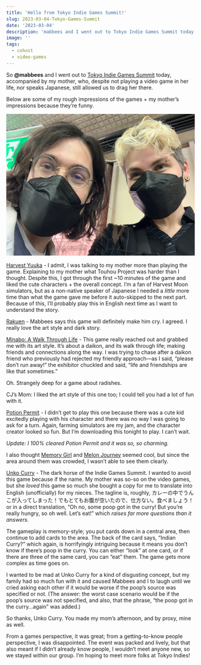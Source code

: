 ```yaml
---
title: 'Hello from Tokyo Indie Games Summit!'
slug: 2023-03-04-Tokyo-Games-Summit
date: '2023-03-04'
description: 'mabbees and I went out to Tokyo Indie Games Summit today.'
image: ''
tags:
  - cohost
  - video-games
---
```


So **@mabbees** and I went out to [Tokyo Indie Games Summit](https://indiegamessummit.tokyo/) today, accompanied by my mother, who, despite not playing a video game in her life, nor speaks Japanese, still allowed us to drag her there.

Below are some of my rough impressions of the games + my mother’s impressions because they’re funny.

![A photo of two people, one with dark hair and one with blonde hair.](cjandmabbees.jpeg)

[Harvest Yuuka](https://www.nintendo.com/store/products/harvest-yuuka-switch/) - I admit, I was talking to my mother more than playing the game. Explaining to my mother what Touhou Project was harder than I thought. Despite this, I got through the first ~10 minutes of the game and liked the cute characters + the overall concept. I’m a fan of Harvest Moon simulators, but as a non-native speaker of Japanese I needed a _little_ more time than what the game gave me before it auto-skipped to the next part. Because of this, I’ll probably play this in English next time as I want to understand the story.

[Rakuen](https://www.laurashigihara.com/rakuen-en) - Mabbees says this game will definitely make him cry. I agreed. I really love the art style and dark story.

[Minabo: A Walk Through Life](https://store.steampowered.com/app/1822560/Minabo__A_walk_through_life/) - This game really reached out and grabbed me with its art style. It’s about a daikon, and its walk through life; making friends and connections along the way. I was trying to chase after a daikon friend who previously had rejected my friendly approach—as I said, “please don’t run away!” the exhibitor chuckled and said, “life and friendships are like that sometimes.”

Oh. Strangely deep for a game about radishes.

CJ’s Mom: I liked the art style of this one too; I could tell you had a lot of fun with it.

[Potion Permit](https://pqube.co.uk/potion-permit/) - I didn’t get to play this one because there was a cute kid excitedly playing with his character and there was no way I was going to ask for a turn. Again, farming simulators are my jam, and the character creator looked so fun. But I’m downloading this tonight to play. I can’t wait.

_Update: I 100% cleared Potion Permit and it was so, so charming._

I also thought [Memory Girl](https://novelgame.jp/games/show/7123) and [Melon Journey](https://beep-company.com/melon-journey/) seemed cool, but since the area around them was crowded, I wasn’t able to see them clearly.

[Unko Curry](https://tabletopgame.kadokawa.co.jp/products/cardgame/unnko/) - The dark horse of the Indie Games Summit. I wanted to avoid this game because if the name. My mother was so-so on the video games, but she _loved_ this game so much she bought a copy for me to translate into English (unofficially) for my nieces. The tagline is, roughly, カレーの中でうんこが入ってしまった！でもとてもお腹が空いたので、仕方ない。食べましょう！or in a direct translation, “Oh no, some poop got in the curry! But you’re really hungry, so oh well. Let’s eat!” which _raises far more questions than it answers._

The gameplay is memory-style; you put cards down in a central area, then continue to add cards to the area. The back of the card says, “Indian Curry?” which again, is horrifyingly intriguing because it means you don’t know if there’s poop in the curry. You can either “look” at one card, or if there are three of the same card, you can “eat” them. The game gets more complex as time goes on.

I wanted to be mad at Unko Curry for a kind of disgusting concept, but my family had so much fun with it and caused Mabbees and I to laugh until we cried asking each other if it would be worse if the poop’s source was specified or not. (The answer: the worst case scenario would be if the poop’s source was not specified, and also, that the phrase, “the poop got in the curry…again” was added.)

So thanks, Unko Curry. You made my mom’s afternoon, and by proxy, mine as well.

From a games perspective, it was great; from a getting-to-know people perspective, I was disappointed. The event was packed and lively, but that also meant if I didn’t already know people, I wouldn’t meet anyone new, so we stayed within our group. I’m hoping to meet more folks at Tokyo Indies!

